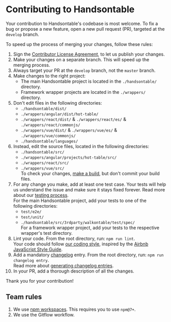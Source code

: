 # Contributing to Handsontable

Your contribution to Handsontable's codebase is most welcome. To fix a bug or propose a new feature, open a new pull request (PR), targeted at the `develop` branch.

To speed up the process of merging your changes, follow these rules:

1. Sign the [Contributor License Agreement](https://goo.gl/forms/yuutGuN0RjsikVpM2), to let us publish your changes.
2. Make your changes on a separate branch. This will speed up the merging process.
3. Always target your PR at the `develop` branch, not the `master` branch.
4. Make changes to the right project:
    - The main Handsontable project is located in the `./handsontable/` directory.
    - Framework wrapper projects are located in the `./wrappers/` directory.
5. Don't edit files in the following directories:
    - `./handsontable/dist/`
    - `./wrappers/angular/dist/hot-table/`
    - `./wrappers/react/dist/` & `./wrappers/react/es/` & `./wrappers/react/commonjs/`
    - `./wrappers/vue/dist/` & `./wrappers/vue/es/` & `./wrappers/vue/commonjs/`
    - `./handsontable/languages/`
6. Instead, edit the source files, located in the following directories:
    - `./handsontable/src/`
    - `./wrappers/angular/projects/hot-table/src/`
    - `./wrappers/react/src/`
    - `./wrappers/vue/src/`<br>
    To check your changes, [make a build](https://handsontable.com/docs/building/), but don't commit your build files.
7. For any change you make, add at least one test case. Your tests will help us understand the issue and make sure it stays fixed forever. Read more about our [testing process](https://handsontable.com/docs/testing/).<br>
   For the main Handsontable project, add your tests to one of the following directories:
    - `test/e2e/`
    - `test/unit/`
    - `./handsontable/src/3rdparty/walkontable/test/spec/`<br>
   For a framework wrapper project, add your tests to the respective wrapper's test directory.
8. Lint your code. From the root directory, run: `npm run lint`.<br>
   Your code should follow [our coding style](https://github.com/handsontable/handsontable/blob/master/.eslintrc.js), inspired by the [Airbnb JavaScript Style Guide](https://github.com/airbnb/javascript).
9. Add a mandatory [changelog](https://github.com/handsontable/handsontable/blob/master/CHANGELOG.md) entry. From the root directory, run: `npm run changelog entry`.<br>
   Read more about [generating changelog entries](https://github.com/handsontable/handsontable/tree/master/.changelogs).
10. In your PR, add a thorough description of all the changes.

Thank you for your contribution!

## Team rules

1. We use [npm workspaces](https://docs.npmjs.com/cli/v7/using-npm/workspaces). This requires you to use `npm@7+`.
2. We use the Gitflow workflow.